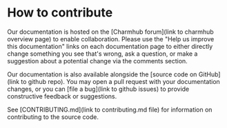 # How to contribute

Our documentation is hosted on the [Charmhub forum](link to charmhub overview page) to enable collaboration.
Please use the "Help us improve this documentation" links on each documentation page to either
directly change something you see that's wrong, ask a question, or make a suggestion about a potential
change via the comments section.

Our documentation is also available alongside the [source code on GitHub](link to github repo).
You may open a pull request with your documentation changes, or you can
[file a bug](link to github issues) to provide constructive feedback or suggestions.

See [CONTRIBUTING.md](link to contributing.md file)
for information on contributing to the source code.